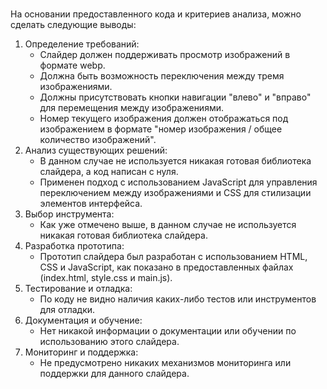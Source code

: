 #

На основании предоставленного кода и критериев анализа, можно сделать следующие выводы:

1. Определение требований:
    - Слайдер должен поддерживать просмотр изображений в формате webp.
    - Должна быть возможность переключения между тремя изображениями.
    - Должны присутствовать кнопки навигации "влево" и "вправо" для перемещения между изображениями.
    - Номер текущего изображения должен отображаться под изображением в формате "номер изображения / общее количество изображений".
2. Анализ существующих решений:
    - В данном случае не используется никакая готовая библиотека слайдера, а код написан с нуля.
    - Применен подход с использованием JavaScript для управления переключением между изображениями и CSS для стилизации элементов интерфейса.
3. Выбор инструмента:
    - Как уже отмечено выше, в данном случае не используется никакая готовая библиотека слайдера.
4. Разработка прототипа:
    - Прототип слайдера был разработан с использованием HTML, CSS и JavaScript, как показано в предоставленных файлах (index.html, style.css и main.js).
5. Тестирование и отладка:
    - По коду не видно наличия каких-либо тестов или инструментов для отладки.
6. Документация и обучение:
    - Нет никакой информации о документации или обучении по использованию этого слайдера.
7. Мониторинг и поддержка:
    - Не предусмотрено никаких механизмов мониторинга или поддержки для данного слайдера.
